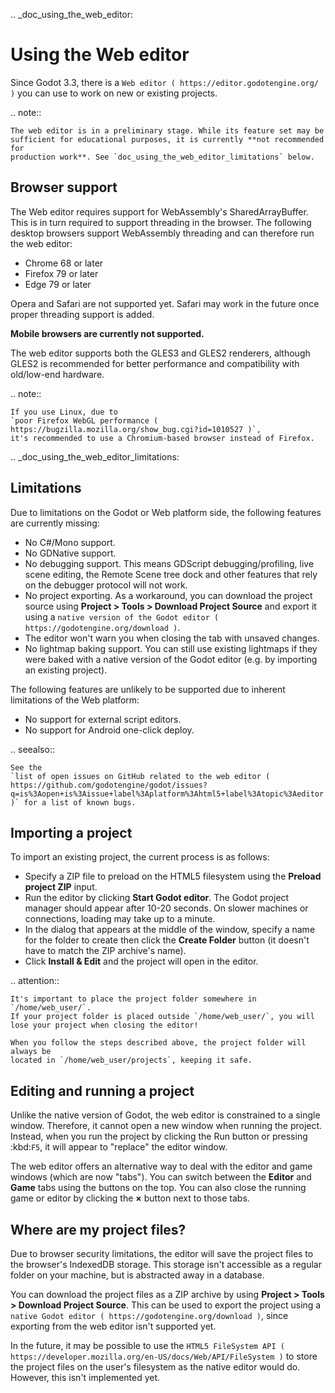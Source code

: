 .. _doc_using_the_web_editor:

Using the Web editor
====================

Since Godot 3.3, there is a `Web editor ( https://editor.godotengine.org/ )`
you can use to work on new or existing projects.

.. note::

    The web editor is in a preliminary stage. While its feature set may be
    sufficient for educational purposes, it is currently **not recommended for
    production work**. See `doc_using_the_web_editor_limitations` below.

Browser support
---------------

The Web editor requires support for WebAssembly's SharedArrayBuffer. This
is in turn required to support threading in the browser. The following desktop
browsers support WebAssembly threading and can therefore run the web editor:

- Chrome 68 or later
- Firefox 79 or later
- Edge 79 or later

Opera and Safari are not supported yet. Safari may work in the future once
proper threading support is added.

**Mobile browsers are currently not supported.**

The web editor supports both the GLES3 and GLES2 renderers, although GLES2 is
recommended for better performance and compatibility with old/low-end hardware.

.. note::

    If you use Linux, due to
    `poor Firefox WebGL performance ( https://bugzilla.mozilla.org/show_bug.cgi?id=1010527 )`,
    it's recommended to use a Chromium-based browser instead of Firefox.

.. _doc_using_the_web_editor_limitations:

Limitations
-----------

Due to limitations on the Godot or Web platform side, the following features
are currently missing:

- No C#/Mono support.
- No GDNative support.
- No debugging support. This means GDScript debugging/profiling, live scene
  editing, the Remote Scene tree dock and other features that rely on the debugger
  protocol will not work.
- No project exporting. As a workaround, you can download the project source
  using **Project > Tools > Download Project Source** and export it using a
  `native version of the Godot editor ( https://godotengine.org/download )`.
- The editor won't warn you when closing the tab with unsaved changes.
- No lightmap baking support. You can still use existing lightmaps if they were
  baked with a native version of the Godot editor
  (e.g. by importing an existing project).

The following features are unlikely to be supported due to inherent limitations
of the Web platform:

- No support for external script editors.
- No support for Android one-click deploy.

.. seealso::

    See the
    `list of open issues on GitHub related to the web editor ( https://github.com/godotengine/godot/issues?q=is%3Aopen+is%3Aissue+label%3Aplatform%3Ahtml5+label%3Atopic%3Aeditor )` for a list of known bugs.

Importing a project
-------------------

To import an existing project, the current process is as follows:

- Specify a ZIP file to preload on the HTML5 filesystem using the
  **Preload project ZIP** input.
- Run the editor by clicking **Start Godot editor**.
  The Godot project manager should appear after 10-20 seconds.
  On slower machines or connections, loading may take up to a minute.
- In the dialog that appears at the middle of the window, specify a name for
  the folder to create then click the **Create Folder** button
  (it doesn't have to match the ZIP archive's name).
- Click **Install & Edit** and the project will open in the editor.

.. attention::

    It's important to place the project folder somewhere in `/home/web_user/`.
    If your project folder is placed outside `/home/web_user/`, you will
    lose your project when closing the editor!

    When you follow the steps described above, the project folder will always be
    located in `/home/web_user/projects`, keeping it safe.

Editing and running a project
-----------------------------

Unlike the native version of Godot, the web editor is constrained to a single
window. Therefore, it cannot open a new window when running the project.
Instead, when you run the project by clicking the Run button or pressing
:kbd:`F5`, it will appear to "replace" the editor window.

The web editor offers an alternative way to deal with the editor and game
windows (which are now "tabs"). You can switch between the **Editor** and
**Game** tabs using the buttons on the top. You can also close the running game
or editor by clicking the **×** button next to those tabs.

Where are my project files?
---------------------------

Due to browser security limitations, the editor will save the project files to
the browser's IndexedDB storage. This storage isn't accessible as a regular folder
on your machine, but is abstracted away in a database.

You can download the project files as a ZIP archive by using
**Project > Tools > Download Project Source**. This can be used to export the
project using a `native Godot editor ( https://godotengine.org/download )`,
since exporting from the web editor isn't supported yet.

In the future, it may be possible to use the
`HTML5 FileSystem API ( https://developer.mozilla.org/en-US/docs/Web/API/FileSystem )`
to store the project files on the user's filesystem as the native editor would do.
However, this isn't implemented yet.
